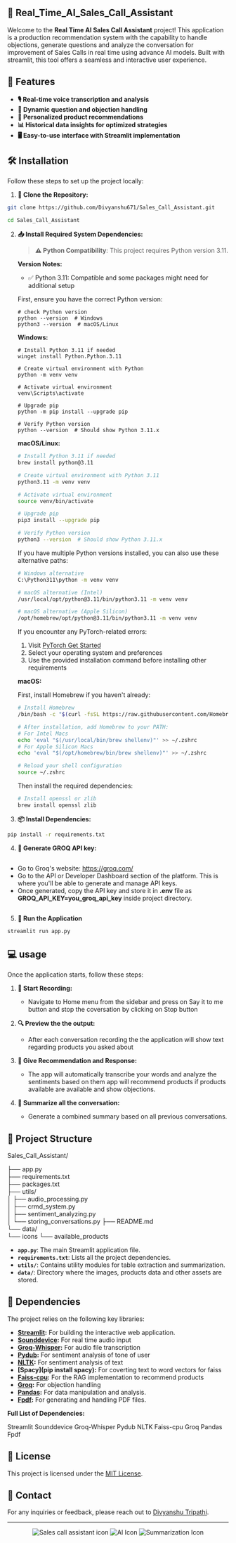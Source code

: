 ## 🧠 Real_Time_AI_Sales_Call_Assistant

Welcome to the **Real Time AI Sales Call Assistant** project! This application is a production recommendation system with the capability to handle objections, generate questions and analyze the conversation for improvement of Sales Calls in real time using advance AI models. Built with streamlit, this tool offers a seamless and interactive user experience.

## 🚀 Features
- **🎙️ Real-time voice transcription and analysis**
- **🤖 Dynamic question and objection handling**
- **🔧 Personalized product recommendations**
- **📊 Historical data insights for optimized strategies**
- **🖥️ Easy-to-use interface with Streamlit implementation**

## 🛠️ Installation

Follow these steps to set up the project locally:


1. **🔀 Clone the Repository:**
```bash
git clone https://github.com/Divyanshu671/Sales_Call_Assistant.git
```
```bash
cd Sales_Call_Assistant
```

2. **📥 Install Required System Dependencies:**

   > **⚠️ Python Compatibility**: This project requires Python version 3.11. 

   **Version Notes:**
   - ✅ Python 3.11: Compatible and some packages might need for additional setup

   First, ensure you have the correct Python version:
   ```Command Prompt
   # check Python version
   python --version  # Windows
   python3 --version  # macOS/Linux
   ```

   **Windows:**
   ```Command Prompt
   # Install Python 3.11 if needed
   winget install Python.Python.3.11

   # Create virtual environment with Python
   python -m venv venv

   # Activate virtual environment
   venv\Scripts\activate

   # Upgrade pip
   python -m pip install --upgrade pip

   # Verify Python version
   python --version  # Should show Python 3.11.x
   ```

   **macOS/Linux:**
   ```bash
   # Install Python 3.11 if needed
   brew install python@3.11
   
   # Create virtual environment with Python 3.11
   python3.11 -m venv venv
   
   # Activate virtual environment
   source venv/bin/activate
   
   # Upgrade pip
   pip3 install --upgrade pip
   
   # Verify Python version
   python3 --version  # Should show Python 3.11.x
   ```


   If you have multiple Python versions installed, you can also use these alternative paths:
   ```bash
   # Windows alternative
   C:\Python311\python -m venv venv
   
   # macOS alternative (Intel)
   /usr/local/opt/python@3.11/bin/python3.11 -m venv venv
   
   # macOS alternative (Apple Silicon)
   /opt/homebrew/opt/python@3.11/bin/python3.11 -m venv venv
   ```

   If you encounter any PyTorch-related errors:
   1. Visit [PyTorch Get Started](https://pytorch.org/get-started/locally/)
   2. Select your operating system and preferences
   3. Use the provided installation command before installing other requirements

   **macOS:**
   
   First, install Homebrew if you haven't already:
   ```bash
   # Install Homebrew
   /bin/bash -c "$(curl -fsSL https://raw.githubusercontent.com/Homebrew/install/HEAD/install.sh)"
   
   # After installation, add Homebrew to your PATH:
   # For Intel Macs
   echo 'eval "$(/usr/local/bin/brew shellenv)"' >> ~/.zshrc
   # For Apple Silicon Macs
   echo 'eval "$(/opt/homebrew/bin/brew shellenv)"' >> ~/.zshrc
   
   # Reload your shell configuration
   source ~/.zshrc
   ```

   Then install the required dependencies:
   ```bash
   # Install openssl or zlib
   brew install openssl zlib
   
   ```

3. **📦 Install Dependencies:**

```bash
pip install -r requirements.txt
```

4. **🔑 Generate GROQ API key:**

##
- Go to Groq's website: https://groq.com/
- Go to the API or Developer Dashboard section of the platform. This is where you'll be able to generate and manage API keys.
- Once generated, copy the API key and store it in **.env** file as **GROQ_API_KEY=you_groq_api_key** inside project directory.
##

5. **🚀 Run the Application**

```bash
streamlit run app.py
```

## 💻 usage

Once the application starts, follow these steps:

1. **🎤 Start Recording:**
    - Navigate to Home menu from the sidebar and press on Say it to me button and stop the coversation by clicking on Stop button

2. **🔍 Preview the the output:**
    - After each conversation recording the the application will show text regarding products you asked about

3. **📑 Give Recommendation and Response:**
    - The app will automatically transcribe your words and analyze the sentiments based on them app will recommend products if products available are available and show objections.

4. **📝 Summarize all the conversation:**
    - Generate a combined summary based on all previous conversations.

## 📁 Project Structure

Sales_Call_Assistant/

├── app.py           
├── requirements.txt            
├── packages.txt            
├── utils/      
│  ├── audio_processing.py      
│  ├── crmd_system.py      
│  ├── sentiment_analyzing.py      
│  └── storing_conversations.py
├── README.md         
└── data/        
    └── icons
    └── available_products

- **`app.py`**: The main Streamlit application file.
- **`requirements.txt`**: Lists all the project dependencies.
- **`utils/`**: Contains utility modules for table extraction and summarization.
- **`data/`**: Directory where the images, products data and other assets are stored.

## 🧰 Dependencies

The project relies on the following key libraries:

- **[Streamlit](https://streamlit.io/):** For building the interactive web application.
- **[Sounddevice](https://pypi.org/project/sounddevice/):** For real time audio input
- **[Groq-Whisper](https://github.com/openai/whisper):** For audio file transcription
- **[Pydub](https://pypi.org/project/pydub/):** For sentiment analysis of tone of user
- **[NLTK](https://pypi.org/project/nltk/):** For sentiment analysis of text
- **[Spacy](pip install spacy):** For coverting text to word vectors for faiss
- **[Faiss-cpu](https://pypi.org/project/faiss-cpu/):** For the RAG implementation to recommend products
- **[Groq](https://github.com/groq/groq-python):** For objection handling
- **[Pandas](https://pandas.pydata.org/):** For data manipulation and analysis.
- **[Fpdf](https://pypi.org/project/fpdf/):** For generating and handling PDF files.


**Full List of Dependencies:**

Streamlit
Sounddevice
Groq-Whisper
Pydub
NLTK
Faiss-cpu
Groq
Pandas
Fpdf

## 📝 License

This project is licensed under the [MIT License](LICENSE.txt).

## 📧 Contact

For any inquiries or feedback, please reach out to [Divyanshu Tripathi](divyanshutripathi321@gmail.com).

---

<div align="center">
  <!-- <img src="https://img.icons8.com/?size=100&id=4aUvAATdDLe5&format=png&color=000000" alt="Sales call assistant icon" />  -->
  <img src="https://img.icons8.com/?size=100&id=uZrQP6cYos2I&format=png&color=000000" alt="Sales call assistant icon" /> 
  <img src="https://img.icons8.com/?size=100&id=8hZftPYJsM6h&format=png&color=000000" alt="AI Icon" /> 
  <img src="https://img.icons8.com/?size=100&id=1GEnKV6fhh62&format=png&color=000000" alt="Summarization Icon" />
</div>